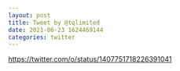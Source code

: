```yaml
--- 
layout: post 
title: Tweet by @tqlimited 
date: 2021-06-23 1624469144 
categories: twitter 
--- 
```

https://twitter.com/o/status/1407751718226391041